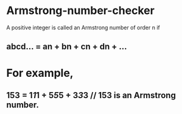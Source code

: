 # Armstrong-number-checker

A positive integer is called an Armstrong number of order n if

## abcd... = an + bn + cn + dn + ...
# For example,

## 153 = 1*1*1 + 5*5*5 + 3*3*3  // 153 is an Armstrong number.
